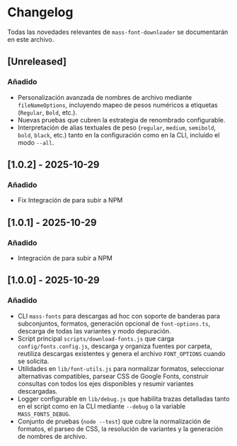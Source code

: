 # Changelog

Todas las novedades relevantes de `mass-font-downloader` se documentarán en este archivo.

## [Unreleased]
### Añadido
- Personalización avanzada de nombres de archivo mediante `fileNameOptions`, incluyendo mapeo de pesos numéricos a etiquetas (`Regular`, `Bold`, etc.).
- Nuevas pruebas que cubren la estrategia de renombrado configurable.
- Interpretación de alias textuales de peso (`regular`, `medium`, `semibold`, `bold`, `black`, etc.) tanto en la configuración como en la CLI, incluido el modo `--all`.

## [1.0.2] - 2025-10-29
### Añadido
- Fix Integración de para subir a NPM

## [1.0.1] - 2025-10-29
### Añadido
- Integración de para subir a NPM

## [1.0.0] - 2025-10-29
### Añadido
- CLI `mass-fonts` para descargas ad hoc con soporte de banderas para subconjuntos, formatos, generación opcional de `font-options.ts`, descarga de todas las variantes y modo depuración. 
- Script principal `scripts/download-fonts.js` que carga `config/fonts.config.js`, descarga y organiza fuentes por carpeta, reutiliza descargas existentes y genera el archivo `FONT_OPTIONS` cuando se solicita.
- Utilidades en `lib/font-utils.js` para normalizar formatos, seleccionar alternativas compatibles, parsear CSS de Google Fonts, construir consultas con todos los ejes disponibles y resumir variantes descargadas.
- Logger configurable en `lib/debug.js` que habilita trazas detalladas tanto en el script como en la CLI mediante `--debug` o la variable `MASS_FONTS_DEBUG`.
- Conjunto de pruebas (`node --test`) que cubre la normalización de formatos, el parseo de CSS, la resolución de variantes y la generación de nombres de archivo.

